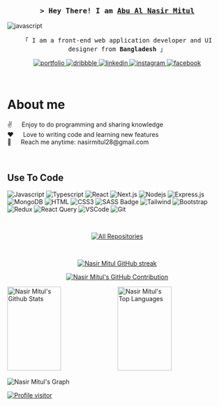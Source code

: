 

<!--[![wakatime](https://wakatime.com/badge/user/eebb3dd8-d9b2-40de-9b88-6fd6cac99dbc.svg)](https://wakatime.com/@eebb3dd8-d9b2-40de-9b88-6fd6cac99dbc)-->

<!-- Intro  -->
<h3 align="center">
    <samp>&gt; Hey There! I am
        <b><a target="_blank" href="nasirmitul.web.app">Abu Al Nasir Mitul</a></b>
    </samp>
</h3>

<img align="center" src="https://user-images.githubusercontent.com/74038190/213910845-af37a709-8995-40d6-be59-724526e3c3d7.gif" alt="javascript" />


<p align="center"> 
  <samp>
    「 I am a front-end web application developer and UI designer from <b>Bangladesh</b> 」
    <br>
  </samp>
</p>

<p align="center">
 <a href="nasirmitul.web.app" target="_blank">
  <img src="https://img.shields.io/badge/portfolio-DC143C?style=for-the-badge&logoColor=white" alt="portfolio" />
 </a>
 <a href="https://dribbble.com/nasirmitul" target="_blank">
  <img src="https://img.shields.io/badge/dribbble-EA4C89?style=for-the-badge&logo=dribbble&logoColor=white" alt="dribbble" />
 </a>
 <a href="https://linkedin.com/in/abu-al-nasir-mitul" target="_blank">
  <img src="https://img.shields.io/badge/LinkedIn-0077B5?style=for-the-badge&logo=linkedin&logoColor=white" alt="linkedin"/>
 </a>
 <a href="https://www.instagram.com/nasir_mitul/" target="_blank">
  <img src="https://img.shields.io/badge/Instagram-fe4164?style=for-the-badge&logo=instagram&logoColor=white" alt="instagram" />
 </a> 
 <a href="https://www.facebook.com/nasirmitul28/" target="_blank">
  <img src="https://img.shields.io/badge/Facebook-3B5998?&style=for-the-badge&logo=facebook&logoColor=white" alt="facebook"  />
  </a> 
</p>
<br />

<!-- About Section -->
 # About me
 
<p>  
 ✌️ &emsp; Enjoy to do programming and sharing knowledge <br/>
 ❤️ &emsp; Love to writing code and learning new features<br/>
 📧 &emsp; Reach me anytime: nasirmitul28@gmail.com<br/>
</p>

<br/>

## Use To Code

![Javascript](https://img.shields.io/badge/Javascript-F0DB4F?style=for-the-badge&labelColor=black&logo=javascript&logoColor=F0DB4F)
![Typescript](https://img.shields.io/badge/Typescript-007acc?style=for-the-badge&labelColor=black&logo=typescript&logoColor=007acc)
![React](https://img.shields.io/badge/-React-61DBFB?style=for-the-badge&labelColor=black&logo=react&logoColor=61DBFB)
![Next.js](https://img.shields.io/badge/next.js-000000?style=for-the-badge&logo=nextdotjs&logoColor=white)
![Nodejs](https://img.shields.io/badge/Nodejs-3C873A?style=for-the-badge&labelColor=black&logo=node.js&logoColor=3C873A)
![Express.js](https://img.shields.io/badge/Express.js-000000?style=for-the-badge&logo=express&logoColor=white)
![MongoDB](https://img.shields.io/badge/MongoDB-4EA94B?style=for-the-badge&logo=mongodb&logoColor=white)
![HTML](https://img.shields.io/badge/HTML5-E34F26?style=for-the-badge&logo=html5&logoColor=white)
![CSS3](https://img.shields.io/badge/CSS3-1572B6?style=for-the-badge&logo=css3&logoColor=white)
![SASS Badge](https://img.shields.io/badge/Sass-CC6699?style=for-the-badge&logo=sass&logoColor=white)
![Tailwind](https://img.shields.io/badge/Tailwind_CSS-092749?style=for-the-badge&logo=tailwindcss&logoColor=06B6D4&labelColor=000000)
![Bootstrap](https://img.shields.io/badge/Bootstrap-563D7C?style=for-the-badge&logo=bootstrap&logoColor=white)
![Redux](https://img.shields.io/badge/Redux-593D88?style=for-the-badge&logo=redux&logoColor=white)
![React Query](https://img.shields.io/badge/-React_Query-FF4154?style=for-the-badge&logo=react%20query&logoColor=white)
![VSCode](https://img.shields.io/badge/Visual_Studio-0078d7?style=for-the-badge&logo=visual%20studio&logoColor=white)
![Git](https://img.shields.io/badge/Git-F05032?style=for-the-badge&logo=git&logoColor=white)

<br/>

<p align="center" width="100%">
  <a href="https://github.com/nasirmitul?tab=repositories" target="_blank"><img alt="All Repositories" title="All Repositories" src="https://img.shields.io/badge/-All%20Repositories-2962FF?style=for-the-badge&logo=koding&logoColor=white"/></a>
</p>

<br/>

<p align="center" width="100%">
  <a href="https://github.com/neelniloy">
    <img src="https://github-readme-streak-stats.herokuapp.com/?user=neelniloy&theme=radical&border=7F3FBF&background=0D1117" alt="Nasir Mitul GitHub streak"/>
  </a>
</p>

<p align="center" width="100%">
  <a href="https://github.com/nasirmitul">
    <img src="https://github-profile-summary-cards.vercel.app/api/cards/profile-details?username=nasirmitul&theme=radical" alt="Nasir Mitul's GitHub Contribution"/>
  </a>
</p>

<a> 
    <a href="https://github.com/nasirmitul"><img alt="Nasir Mitul's Github Stats" src="https://github-readme-stats-mu-one-52.vercel.app/api?username=nasirmitul&show_icons=true&count_private=true&theme=react&border_color=7F3FBF&bg_color=0D1117&title_color=F85D7F&icon_color=F8D866" height="192px" width="49.5%"/></a>
  <a href="https://github.com/nasirmitul"><img alt="Nasir Mitul's Top Languages" src="https://denvercoder1-github-readme-stats.vercel.app/api/top-langs/?username=nasirmitul&langs_count=8&layout=compact&theme=react&border_color=7F3FBF&bg_color=0D1117&title_color=F85D7F&icon_color=F8D866" height="192px" width="49.5%"/></a>
  <br/>
</a>


![Nasir Mitul's Graph](https://github-readme-activity-graph.vercel.app/graph?username=nasirmitul&custom_title=Nasir%20Mitul's%20GitHub%20Activity%20Graph&bg_color=0D1117&color=7F3FBF&line=7F3FBF&point=7F3FBF&area_color=FFFFFF&title_color=FFFFFF&area=true)

<a align="center" width="100%" href="https://komarev.com/ghpvc/?username=nasirmitul">
  <img align="center" src="https://komarev.com/ghpvc/?username=nasirmitul&label=Visitors&color=0e75b6&style=flat" alt="Profile visitor" />
</a>
